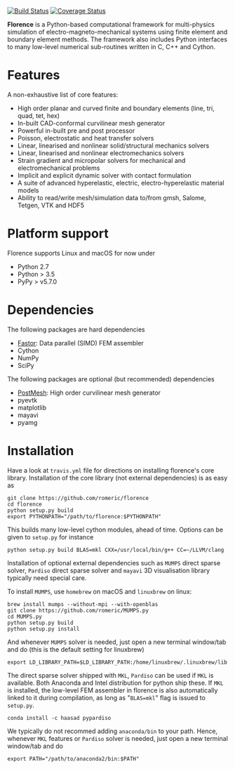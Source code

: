 [![Build Status](https://travis-ci.com/romeric/florence.svg?token=HFW6d19YsYpKDNwvtqDr&branch=master)](https://travis-ci.com/romeric/florence)
[![Coverage Status](https://coveralls.io/repos/github/romeric/florence/badge.svg?branch=master)](https://coveralls.io/github/romeric/florence?branch=master)

**Florence** is a Python-based computational framework for multi-physics simulation of electro-magneto-mechanical systems using finite element and boundary element methods. The framework also includes Python interfaces to many low-level numerical sub-routines written in C, C++ and Cython.

# Features
A non-exhaustive list of core features:
- High order planar and curved finite and boundary elements (line, tri, quad, tet, hex)
- In-built CAD-conformal curvilinear mesh generator
- Powerful in-built pre and post processor
- Poisson, electrostatic and heat transfer solvers
- Linear, linearised and nonlinear solid/structural mechanics solvers
- Linear, linearised and nonlinear electromechanics solvers
- Strain gradient and micropolar solvers for mechanical and electromechanical problems
- Implicit and explicit dynamic solver with contact formulation
- A suite of advanced hyperelastic, electric, electro-hyperelastic material models
- Ability to read/write mesh/simulation data to/from gmsh, Salome, Tetgen, VTK and HDF5


# Platform support
Florence supports Linux and macOS for now under
- Python 2.7
- Python > 3.5
- PyPy > v5.7.0


# Dependencies
The following packages are hard dependencies
- [Fastor](https://github.com/romeric/Fastor):          Data parallel (SIMD) FEM assembler
- Cython
- NumPy
- SciPy

The following packages are optional (but recommended) dependencies
- [PostMesh](https://github.com/romeric/PostMesh):      High order curvilinear mesh generator
- pyevtk
- matplotlib
- mayavi
- pyamg


# Installation
Have a look at `travis.yml` file for directions on installing florence's core library. Installation of the core library (not external dependencies) is as easy as

```
git clone https://github.com/romeric/florence
cd florence
python setup.py build
export PYTHONPATH="/path/to/florence:$PYTHONPATH"
```

This builds many low-level cython modules, ahead of time. Options can be given to `setup.py` for instance

```
python setup.py build BLAS=mkl CXX=/usr/local/bin/g++ CC=~/LLVM/clang
```

Installation of optional external dependencies such as `MUMPS` direct sparse solver, `Pardiso` direct sparse solver and `mayavi` 3D visualisation library typically need special care.

To install `MUMPS`, use `homebrew` on macOS and `linuxbrew` on linux:

```
brew install mumps --without-mpi --with-openblas
git clone https://github.com/romeric/MUMPS.py
cd MUMPS.py
python setup.py build
python setup.py install
```

And whenever `MUMPS` solver is needed, just open a new terminal window/tab and do (this is the default setting for linuxbrew)
```
export LD_LIBRARY_PATH=$LD_LIBRARY_PATH:/home/linuxbrew/.linuxbrew/lib
```

The direct sparse solver shipped with `MKL`, `Pardiso` can be used if `MKL` is available. Both Anaconda and Intel distribution for python ship these.
If `MKL` is installed, the low-level FEM assembler in florence is also automatically linked to it during compilation, as long as "`BLAS=mkl`" flag is issued to `setup.py`.

```shell
conda install -c haasad pypardiso
```
We typically do not recommed adding `anaconda/bin` to your path. Hence, whenever `MKL` features or `Pardiso` solver is needed, just open a new terminal window/tab and do

```
export PATH="/path/to/anaconda2/bin:$PATH"
```

